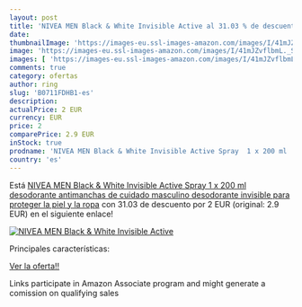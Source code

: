 ```yaml
---
layout: post
title: 'NIVEA MEN Black & White Invisible Active al 31.03 % de descuento'
date: 
thumbnailImage: 'https://images-eu.ssl-images-amazon.com/images/I/41mJZvflbmL._SL200_.jpg'
image: 'https://images-eu.ssl-images-amazon.com/images/I/41mJZvflbmL._SL200_.jpg'
images: [ 'https://images-eu.ssl-images-amazon.com/images/I/41mJZvflbmL._SL200_.jpg' ]
comments: true
category: ofertas
author: ring
slug: 'B0711FDHB1-es'
description:
actualPrice: 2 EUR
currency: EUR
price: 2
comparePrice: 2.9 EUR
inStock: true
prodname: 'NIVEA MEN Black & White Invisible Active Spray  1 x 200 ml   desodorante antimanchas de cuidado masculino  desodorante invisible para proteger la piel y la ropa'
country: 'es'
---
```


Está [NIVEA MEN Black & White Invisible Active Spray  1 x 200 ml   desodorante antimanchas de cuidado masculino  desodorante invisible para proteger la piel y la ropa](https://www.amazon.es/dp/B0711FDHB1/?tag=tolees-21) con 31.03 de descuento por 2 EUR (original: 2.9 EUR) en el siguiente enlace!

[![NIVEA MEN Black & White Invisible Active](https://images-eu.ssl-images-amazon.com/images/I/41mJZvflbmL._SL200_.jpg)](https://www.amazon.es/dp/B0711FDHB1/?tag=tolees-21)

Principales características:


[Ver la oferta!!](https://www.amazon.es/dp/B0711FDHB1/?tag=tolees-21)

Links participate in Amazon Associate program and might generate a comission on qualifying sales


